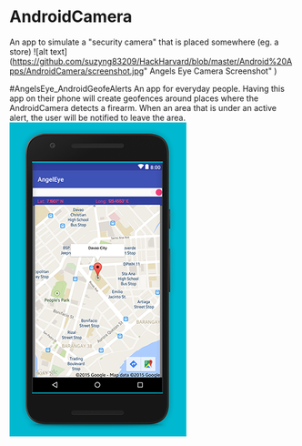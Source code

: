 # AndroidCamera
An app to simulate a "security camera" that is placed somewhere (eg. a store)
![alt text](https://github.com/suzyng83209/HackHarvard/blob/master/Android%20Apps/AndroidCamera/screenshot.jpg" Angels Eye Camera Screenshot" )

#AngelsEye_AndroidGeofeAlerts
An app for everyday people. Having this app on their phone will create geofences around places where the AndroidCamera detects a firearm. When an area that is under an active alert, the user will be notified to leave the area. 
![alt text](https://github.com/suzyng83209/HackHarvard/blob/master/Android%20Apps/AngelsEye_AndroidGeofeAlerts/screenshot_small.png "Screenshot")